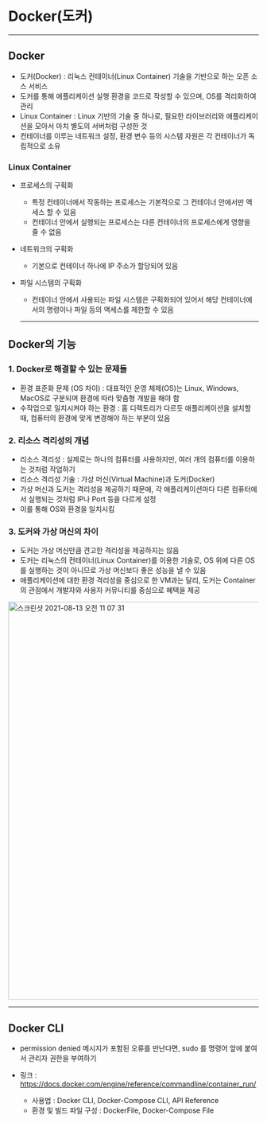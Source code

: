 # Docker(도커)

***

## Docker
- 도커(Docker) : 리눅스 컨테이너(Linux Container) 기술을 기반으로 하는 오픈 소스 서비스
- 도커를 통해 애플리케이션 실행 환경을 코드로 작성할 수 있으며, OS를 격리화하여 관리
- Linux Container : Linux 기반의 기술 중 하나로, 필요한 라이브러리와 애플리케이션을 모아서 마치 별도의 서버처럼 구성한 것
- 컨테이너를 이루는 네트워크 설정, 환경 변수 등의 시스템 자원은 각 컨테이너가 독립적으로 소유

### Linux Container
- 프로세스의 구획화
  - 특정 컨테이너에서 작동하는 프로세스는 기본적으로 그 컨테이너 안에서만 액세스 할 수 있음
  - 컨테이너 안에서 실행되는 프로세스는 다른 컨테이너의 프로세스에게 영향을 줄 수 없음
- 네트워크의 구획화
  - 기본으로 컨테이너 하나에 IP 주소가 할당되어 있음
- 파일 시스템의 구획화
  - 컨테이너 안에서 사용되는 파일 시스템은 구획화되어 있어서 해당 컨테이너에서의 명령이나 파일 등의 액세스를 제한할 수 있음

  ***

## Docker의 기능

### 1. Docker로 해결할 수 있는 문제들
- 환경 표준화 문제 (OS 차이) : 대표적인 운영 체제(OS)는 Linux, Windows, MacOS로 구분되며 환경에 따라 맞춤형 개발을 해야 함
- 수작업으로 일치시켜야 하는 환경 : 홈 디렉토리가 다르듯 애플리케이션을 설치할 때, 컴퓨터의 환경에 맞게 변경해야 하는 부분이 있음

### 2. 리소스 격리성의 개념
- 리소스 격리성 : 실제로는 하나의 컴퓨터를 사용하지만, 여러 개의 컴퓨터를 이용하는 것처럼 작업하기
- 리소스 격리성 기술 : 가상 머신(Virtual Machine)과 도커(Docker)
- 가상 머신과 도커는 격리성을 제공하기 때문에, 각 애플리케이션마다 다른 컴퓨터에서 실행되는 것처럼 IP나 Port 등을 다르게 설정
- 이를 통해 OS와 환경을 일치시킴

### 3. 도커와 가상 머신의 차이
- 도커는 가상 머신만큼 견고한 격리성을 제공하지는 않음
- 도커는 리눅스의 컨테이너(Linux Container)를 이용한 기술로, OS 위에 다른 OS를 실행하는 것이 아니므로 가상 머신보다 좋은 성능을 낼 수 있음
- 애플리케이션에 대한 환경 격리성을 중심으로 한 VM과는 달리, 도커는 Container의 관점에서 개발자와 사용자 커뮤니티를 중심으로 혜택을 제공

<img width="800" alt="스크린샷 2021-08-13 오전 11 07 31" src="https://user-images.githubusercontent.com/80403988/129295006-0826b27b-7ea4-4096-8387-807663e6e2ce.png">

***

## Docker CLI
- permission denied 메시지가 포함된 오류를 만난다면, sudo 를 명령어 앞에 붙여서 관리자 권한을 부여하기

- 링크 : https://docs.docker.com/engine/reference/commandline/container_run/
  - 사용법 : Docker CLI, Docker-Compose CLI, API Reference
  - 환경 및 빌드 파일 구성 : DockerFile, Docker-Compose File

